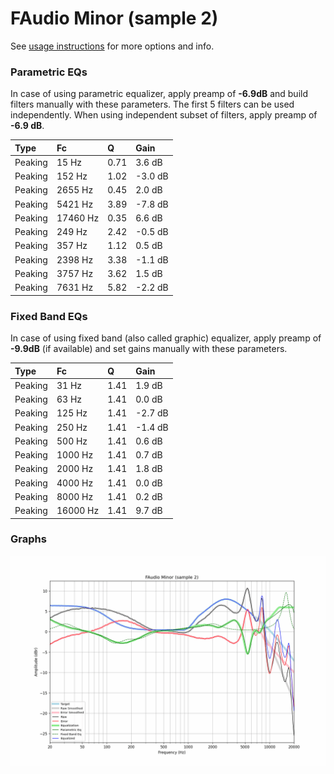 # FAudio Minor (sample 2)
See [usage instructions](https://github.com/jaakkopasanen/AutoEq#usage) for more options and info.

### Parametric EQs
In case of using parametric equalizer, apply preamp of **-6.9dB** and build filters manually
with these parameters. The first 5 filters can be used independently.
When using independent subset of filters, apply preamp of **-6.9 dB**.

| Type    | Fc       |    Q | Gain    |
|:--------|:---------|:-----|:--------|
| Peaking | 15 Hz    | 0.71 | 3.6 dB  |
| Peaking | 152 Hz   | 1.02 | -3.0 dB |
| Peaking | 2655 Hz  | 0.45 | 2.0 dB  |
| Peaking | 5421 Hz  | 3.89 | -7.8 dB |
| Peaking | 17460 Hz | 0.35 | 6.6 dB  |
| Peaking | 249 Hz   | 2.42 | -0.5 dB |
| Peaking | 357 Hz   | 1.12 | 0.5 dB  |
| Peaking | 2398 Hz  | 3.38 | -1.1 dB |
| Peaking | 3757 Hz  | 3.62 | 1.5 dB  |
| Peaking | 7631 Hz  | 5.82 | -2.2 dB |

### Fixed Band EQs
In case of using fixed band (also called graphic) equalizer, apply preamp of **-9.9dB**
(if available) and set gains manually with these parameters.

| Type    | Fc       |    Q | Gain    |
|:--------|:---------|:-----|:--------|
| Peaking | 31 Hz    | 1.41 | 1.9 dB  |
| Peaking | 63 Hz    | 1.41 | 0.0 dB  |
| Peaking | 125 Hz   | 1.41 | -2.7 dB |
| Peaking | 250 Hz   | 1.41 | -1.4 dB |
| Peaking | 500 Hz   | 1.41 | 0.6 dB  |
| Peaking | 1000 Hz  | 1.41 | 0.7 dB  |
| Peaking | 2000 Hz  | 1.41 | 1.8 dB  |
| Peaking | 4000 Hz  | 1.41 | 0.0 dB  |
| Peaking | 8000 Hz  | 1.41 | 0.2 dB  |
| Peaking | 16000 Hz | 1.41 | 9.7 dB  |

### Graphs
![](./FAudio%20Minor%20(sample%202).png)